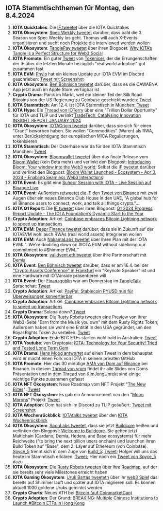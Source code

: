 ## IOTA Stammtischthemen für Montag, den 8.4.2024

1. **IOTA Quicktakes**: Die [IF tweetet](https://x.com/iota/status/1777260153819025546) über die IOTA Quicktakes
2. **IOTA Ökosystem**: [Spec Wekkly tweetet](https://x.com/SpecWeekly/status/1774804204298830300) darüber, dass bald die 3. Season von Spec Weekly los geht. Thomas will auch X-Events organisieren und sucht noch Projekte die interviewed werden wollen
3. **IOTA Ökosystem**: [TanglePay tweetet](https://x.com/tanglepaycom/status/1775069530584240563?s=20) über ihren Blogpost: [Why IOTA’s Tangle is a Perfect Structure for Web3 Social](https://medium.com/@tanglepay/why-iotas-tangle-is-a-perfect-structure-for-web3-social-98cbb679c342)
4. **IOTA Promote**: Ein guter [Tweet](https://x.com/Tokenicer/status/1775060989349970112?s=20) von [Tokenicer](https://twitter.com/Tokenicer), der die Errungenschaften der IF über die letzten Monate bezüglich "real world adoption" gut zusammen fast
5. **IOTA EVM**: [Phylo](https://twitter.com/PhyloIota) hat ein kleines Update zur IOTA EVM im Discord geschrieben: [Tweet mit Screenshot](https://x.com/Vrom14286662/status/1775017912631201853?s=20)
6. **IOTA Ökosystem**: [Ben Böhnisch tweetet](https://x.com/BenBoenisch/status/1775254735672479971?s=20) darüber, dass es die CAWAENA App jetzt auch im Apple Store verfügbar ist
7. **Crypto Drama**: Panik im Markt, weil ein kleiner Teil der Silk Road Bitcoins von der US Regierung zu Coinbase geschickt wurden: [Tweet](https://x.com/bitcoin2go/status/1775197025341956253?s=20)
8. **IOTA Stammtisch**: Am 12.4. ist IOTA Stammtisch in München: [Tweet](https://x.com/IotaMunchen/status/1769680692558913927?s=20)
9. **IOTA Hype**: Ein [Thread von IOTerry](https://x.com/io_terry/status/1775264163721580615?s=20) über eine "Trillion Dollar Oportunity" für IOTA und TLIP und verlinkt [TradeTech: Catalysing Innovation INSIGHT REPORT JANUARY 2024](https://www3.weforum.org/docs/WEF_TradeTech_Catalysing_Innovation_2024.pdf)
10. **IOTA Ökosystem**: [IOTAOrigin tweetet](https://x.com/origin_iota/status/1775196383546421419?s=20) darüber, dass sie sich für einen "Grant" beworben haben. Sie wollen "Commodities" (Waren) als RWA, unter Berücksichtigung der europäischen MICA Regulierungen, tokenisieren
11. **IOTA Stammtisch**: Der Osterhase war da für den IOTA Stammtisch München: [Tweet](https://x.com/Vrom14286662/status/1776904168826937541)
12. **IOTA Ökosystem**: [Bloomwallet tweetet](https://x.com/bloomwalletio/status/1775518447750762871?s=20) über das finale Release vom [Bloom Wallet](https://bloomwallet.io/) (kein Beta mehr) und verlinkt den Blogpost: [Introducing Bloom: Your window into the Web3 world](https://medium.com/bloom-wallet/introducing-bloom-your-window-into-the-web3-world-a8e71f538612); Selbst die [IF tweetet](https://x.com/iota/status/1775508552242561187?s=20) darüber und verlinkt den Blogpost: [Bloom Wallet Launched - Ecosystem - Apr 3, 2024 - Enabling Seamless Web3 Interactions](https://blog.iota.org/bloom-wallet-launched/)
13. **IOTA Event**: Es gibt eine [Suhoor Session with IOTA - Live Session auf Binance Live](https://www.binance.com/en/live/video?roomId=2188234)
14. **IOTA Event**: Außerdem [retweetet die IF](https://x.com/iota/status/1775438832462074143?s=20) den [Tweet von Binance](https://x.com/binance/status/1775433060168679639?s=20) mit zwei Augen über ein neues Binance Club House in den UAE, "A global hub for all Binance users to connect, work, and talk all things crypto."...
15. **IOTA Q1 Report**: Die [IF tweetet](https://x.com/iota/status/1775870943014899906?s=20) über ihren Blogpost: [Q1 2024 Progress Report Update - The IOTA Foundation’s Dynamic Start to the Year](https://blog.iota.org/q1-2024-progress-report/)
16. **Crypto Adoption**: Artikel: [Coinbase embraces Bitcoin Lightning network to speed up transactions](https://cryptoslate.com/coinbase-embraces-bitcoin-lightning-network-to-speed-up-transactions/)
17. **IOTA EVM**: [Deepr Finance tweetet](https://x.com/DeeprFinance/status/1775858640353689628?s=20) darüber, dass sie in Zukunft auf der IOTAEVM wohl auch RWAs (real world assets) integrieren wollen
18. **IOTA EVM**: Auch [NakamaLabs tweetet](https://x.com/Nakama_Labs/status/1775864225753149670?s=20) über ihren Plan mit der IOTA EVM: "..We're doubling down on #IOTA EVM without sidelining our commitment to #Shimmer EVM.."
19. **IOTA Ökosystem**: [validvent.eth tweetet](https://x.com/validvent/status/1775779532772954492?s=20) über ihre Partnerschaft mit [Demia](https://twitter.com/_Demia)
20. **IOTA Event**: [Ben Böhnisch tweetet](https://x.com/BenBoenisch/status/1775782451136102619?s=20) darüber, dass er am 16.4. bei der ["Crypto Assets Conference" in Frankfurt](https://crypto-assets-conference.de/speaker-cac24a/benjamin-boenisch) ein "Keynote Speaker" ist und eine Hardware mit IOTAinside präsentieren will
21. **IOTA Event**: Der [Finanzgoblin](https://twitter.com/finanzgoblin) war am Donnerstag im [TangleTalk](https://twitter.com/tangle_talk) Sprachchat: [Tweet](https://x.com/tangle_talk/status/1775592175620804860?s=20)
22. **Crypto Adoption**: Artikel: [PayPal: Stablecoin PYUSD nun für Überweisungen konvertierbar](https://www.btc-echo.de/schlagzeilen/paypal-stablecoin-pyusd-nun-fuer-ueberweisungen-konvertierbar-181865/)
23. **Crypto Adoption**: Artikel: [Coinbase embraces Bitcoin Lightning network to speed up transactions](https://cryptoslate.com/coinbase-embraces-bitcoin-lightning-network-to-speed-up-transactions/)
24. **Crypto Drama**: Solana down? [Tweet](https://x.com/WazzCrypto/status/1776006683187147140)
25. **IOTA Ökosystem**: Die [Rusty Robots tweeten](https://x.com/RustyRobotCC/status/1774116076743254207) eine Preview von ihrer Web3-Seite "Earn from the Musik you own" mit dem Rusty Rights Token; Außerdem haben sie wohl eine Entität in den USA gegründet, um den Royal Rights Token zu verteilen: [Tweet](https://x.com/RustyRobotCC/status/1776263788334834174)
26. **Crypto Adoption**: Erste BTC ETFs starten wohl bald in Australien: [Tweet](https://x.com/BitcoinMagazine/status/1776214544597053463)
27. **IOTA Youtube**: von Cryptopia: [IOTA: Technology for Your Security! Tried and Tested Long Term Gem](https://www.youtube.com/watch?v=LsI6vxEm1W8)
28. **IOTA Drama**: [Hans Moog antwortet](https://x.com/hus_qy/status/1776705618516070674) auf einen Tweet in dem behauptet wird er macht einen Fork von IOTA in seinem privaten GitHub
29. **IOTA Promote**: Hier das 30 minütige [AMA von Dom auf Binance](https://www.binance.com/en/live/video?roomId=2188234) bei Binance. In diesem [Thread von vrom](https://x.com/Vrom14286662/status/1776872768522395706) findet ihr alle Slides von Doms Präsentation und in dem [Thread von KimJongUnrekt](https://x.com/KimJongUnrekt/status/1776890536026395052) sind einige wichtige Punkte zusammen gefasst
30. **IOTA NFT Ökosystem**: Neue Roadmap vom NFT Projekt "[The New Elites](https://twitter.com/TheNewElites_)": [Tweet](https://x.com/TheNewElites_/status/1776815427739623813)
31. **IOTA NFT Ökosystem**: Es gab ein Announcement von den "[Moon Morons](https://twitter.com/MoonMorons)" Projekt: [Tweet](https://x.com/MoonMorons/status/1776882645097431248)
32. **IOTA Adoption**: Dom hat sich im Discord zu TLIP geäußert: [Tweet mit Screenshot](https://x.com/Vrom14286662/status/1776970782293348763)
33. **IOTA Wochenrückblick**: [IOTAtalks tweetet](https://x.com/Iota_Talk_/status/1776875122940391543) über den [IOTA Wochenrückblick](https://www.iota-talk.com/index.php?article/382-wochenr%C3%BCckblick-vom-1-bis-6-april-2024/)
34. **IOTA Ökosystem**: [SoonLabs tweetet](https://x.com/soon_labs/status/1777192436235940146), dass sie jetzt [Buildcore](https://twitter.com/soon_labs) heißen und verlinken den Blogpost: [Welcome to Buildcore](https://soonlabs.medium.com/welcome-to-buildcore-c14a143a4f73). Sie gehen jetzt Multichain (Cardano, Demia, Hedera, and Base ecosystems) für mehr Reichweite ("to bring the next billion users onchain) und launchen ihren Build Token auf "Base", dem 2. Layer auf Ethereum (von Coinbase). [Spyce_5](https://twitter.com/SPYCE_5) trennt sich in dem Zuge von [Build_5](https://twitter.com/build5tech): [Tweet](https://x.com/HolgerKoether/status/1777222116103823730); Holger will uns das heute im Stammtisch erklären: [Tweet](https://x.com/HolgerKoether/status/1777222384317030483); Hier noch ein [Tweet von Spyce_5](https://x.com/SPYCE_5/status/1777249298461131123) dazu
35. **IOTA Ökosystem**: Die [Rusty Robots tweeten](https://x.com/RustyRobotCC/status/1777198093374464051) über ihre [Roadmap](https://docs.rustyrobot.io/project-info/roadmap), auf der sie bereits sehr viele Milestones erreicht haben
36. **IOTA Gaming Ökosystem**: [Uruk Bartas tweetetn](https://x.com/UrukBartas/status/1776616302880158129) über ihr [web3 Spiel](https://game.urukbartas.com/external/register-referral) das bereits auf Shimmer läuft und später auf IOTA migrieren soll. Es können aktuell 1000 goldene Uruks gemintet werden
37. **Crypto Charts**: Neues ATH bei [Bitcoin (auf CoinmarketCap)](https://coinmarketcap.com/de/currencies/bitcoin/)
38. **Crypto Adoption**: Der Grund: [BREAKING: Multiple Chinese Institutions to Launch #Bitcoin ETFs in Hong Kong](https://x.com/BTC_Archive/status/1777279990582616572)
